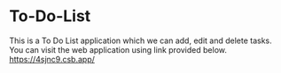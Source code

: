 # To-Do-List
This is a To Do List application which we can add, edit and delete tasks.\
You can visit the web application using link provided below.\
https://4sjnc9.csb.app/
